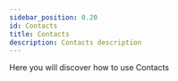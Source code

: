 ```yaml
---
sidebar_position: 0.20
id: Contacts
title: Contacts
description: Contacts description
---
```



Here you will discover how to use Contacts